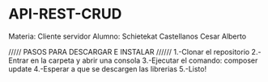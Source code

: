 # API-REST-CRUD
Materia: Cliente servidor  Alumno: Schietekat Castellanos Cesar Alberto

///// PASOS PARA DESCARGAR E INSTALAR //////
1.-Clonar el repositorio
2.-Entrar en la carpeta y abrir una consola
3.-Ejecutar el comando: composer update
4.-Esperar a que se descargen las librerias
5.-Listo!

